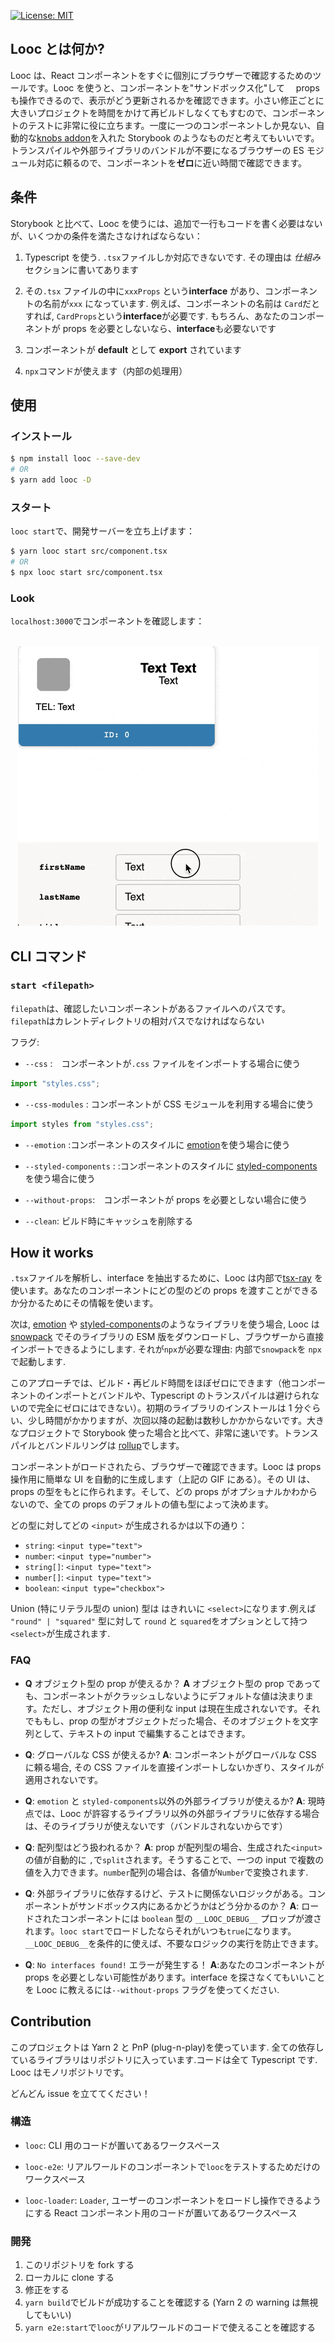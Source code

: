 [![License: MIT](https://img.shields.io/badge/License-MIT-yellow.svg)](https://opensource.org/licenses/MIT)

## Looc とは何か?

Looc は、React コンポーネントをすぐに個別にブラウザーで確認するためのツールです。Looc を使うと、コンポーネントを"サンドボックス化"して　 props も操作できるので、表示がどう更新されるかを確認できます。小さい修正ごとに大きいプロジェクトを時間をかけて再ビルドしなくてもすむので、コンポーネントのテストに非常に役に立ちます。一度に一つのコンポーネントしか見ない、自動的な[knobs addon](https://github.com/storybookjs/storybook/tree/master/addons/knobs)を入れた Storybook のようなものだと考えてもいいです。トランスパイルや外部ライブラリのバンドルが不要になるブラウザーの ES モジュール対応に頼るので、コンポーネントを**ゼロ**に近い時間で確認できます。

## 条件

Storybook と比べて、Looc を使うには、追加で一行もコードを書く必要はないが、いくつかの条件を満たさなければならない：

1. Typescript を使う. `.tsx`ファイルしか対応できないです. その理由は _仕組み_ セクションに書いてあります

2. その`.tsx` ファイルの中に`xxxProps` という**interface** があり、コンポーネントの名前が`xxx` になっています. 例えば、コンポーネントの名前は `Card`だとすれば, `CardProps`という**interface**が必要です. もちろん、あなたのコンポーネントが props を必要としないなら、**interface**も必要ないです

3. コンポーネントが **default** として **export** されています

4. `npx`コマンドが使えます（内部の処理用）

## 使用

### インストール

```bash
$ npm install looc --save-dev
# OR
$ yarn add looc -D
```

### スタート

`looc start`で、開発サーバーを立ち上げます：

```bash
$ yarn looc start src/component.tsx
# OR
$ npx looc start src/component.tsx
```

### Look

`localhost:3000`でコンポーネントを確認します：
<br>
<br>

<p align="center"><img src="./assets/looc.gif" /></p>

## CLI コマンド

### `start <filepath>`

`filepath`は、確認したいコンポーネントがあるファイルへのパスです。`filepath`はカレントディレクトリの相対パスでなければならない

フラグ:

- `--css` :　コンポーネントが`.css` ファイルをインポートする場合に使う

```javascript
import "styles.css";
```

- `--css-modules` : コンポーネントが CSS モジュールを利用する場合に使う

```javascript
import styles from "styles.css";
```

- `--emotion` :コンポーネントのスタイルに [emotion](https://github.com/emotion-js/emotion)を使う場合に使う

* `--styled-components` : :コンポーネントのスタイルに [styled-components](https://github.com/styled-components/styled-components)を使う場合に使う

- `--without-props`:　コンポーネントが props を必要としない場合に使う

* `--clean`: ビルド時にキャッシュを削除する

## How it works

`.tsx`ファイルを解析し、interface を抽出するために、Looc は内部で[tsx-ray](https://github.com/jlkiri/tsx-ray) を使います。あなたのコンポーネントにどの型のどの props を渡すことができるか分かるためにその情報を使います。

次は, [emotion](https://github.com/emotion-js/emotion) や [styled-components](https://github.com/styled-components/styled-components)のようなライブラリを使う場合, Looc は [snowpack](https://github.com/pikapkg/snowpack) でそのライブラリの ESM 版をダウンロードし、ブラウザーから直接インポートできるようにします. それが`npx`が必要な理由: 内部で`snowpack`を `npx`で起動します.

このアプローチでは、ビルド・再ビルド時間をほぼゼロにできます（他コンポーネントのインポートとバンドルや、Typescript のトランスパイルは避けられないので完全にゼロにはできない）。初期のライブラリのインストールは 1 分ぐらい、少し時間がかかりますが、次回以降の起動は数秒しかかからないです。大きなプロジェクトで Storybook 使った場合と比べて、非常に速いです。トランスパイルとバンドルリングは [rollup](https://github.com/rollup/rollup)でします。

コンポーネントがロードされたら、ブラウザーで確認できます。Looc は props 操作用に簡単な UI を自動的に生成します（上記の GIF にある）。その UI は、props の型をもとに作られます。そして、どの props がオプショナルかわからないので、全ての props のデフォルトの値も型によって決めます。

どの型に対してどの `<input>` が生成されるかは以下の通り：

- `string`: `<input type="text">`
- `number`: `<input type="number">`
- `string[]`: `<input type="text">`
- `number[]`: `<input type="text">`
- `boolean`: `<input type="checkbox">`

Union (特にリテラル型の union) 型は はきれいに `<select>`になります.例えば `"round" | "squared"` 型に対して `round` と `squared`をオプションとして持つ`<select>`が生成されます.

### FAQ

- **Q** オブジェクト型の prop が使えるか？
  **A** オブジェクト型の prop であっても、コンポーネントがクラッシュしないようにデフォルトな値は決まります。ただし、オブジェクト用の便利な input は現在生成されないです。それでももし、prop の型がオブジェクトだった場合、そのオブジェクトを文字列として、テキストの input で編集することはできます。

* **Q**: グローバルな CSS が使えるか?
  **A**: コンポーネントがグローバルな CSS に頼る場合, その CSS ファイルを直接インポートしないかぎり、スタイルが適用されないです。

- **Q**: `emotion` と `styled-components`以外の外部ライブラリが使えるか?
  **A**: 現時点では、Looc が許容するライブラリ以外の外部ライブラリに依存する場合は、そのライブラリが使えないです（バンドルされないからです）

* **Q**: 配列型はどう扱われるか？
  **A**: prop が配列型の場合、生成された`<input>`の値が自動的に `,`で`split`されます。そうすることで、一つの input で複数の値を入力できます。`number`配列の場合は、各値が`Number`で変換されます.

- **Q**: 外部ライブラリに依存するけど、テストに関係ないロジックがある。コンポーネントがサンドボックス内にあるかどうかはどう分かるのか？
  **A**: ロードされたコンポーネントには `boolean` 型の `__LOOC_DEBUG__` プロップが渡されます。`looc start`でロードしたならそれがいつも`true`になります。`__LOOC_DEBUG__`を条件的に使えば、不要なロジックの実行を防止できます。

* **Q**: `No interfaces found!` エラーが発生する！
  **A**:あなたのコンポーネントが props を必要としない可能性があります。interface を探さなくてもいいことを Looc に教えるには`--without-props` フラグを使ってください.

## Contribution

このプロジェクトは Yarn 2 と PnP (plug-n-play)を使っています. 全ての依存しているライブラリはリポジトリに入っています.コードは全て Typescript です. Looc はモノリポジトリです。

どんどん issue を立ててください！

### 構造

- `looc`: CLI 用のコードが置いてあるワークスペース

* `looc-e2e`: リアルワールドのコンポーネントで`looc`をテストするためだけのワークスペース

- `looc-loader`: `Loader`, ユーザーのコンポーネントをロードし操作できるようにする React コンポーネント用のコードが置いてあるワークスペース

### 開発

1. このリポジトリを fork する
2. ローカルに clone する
3. 修正をする
4. `yarn build`でビルドが成功することを確認する (Yarn 2 の warning は無視してもいい)
5. `yarn e2e:start`で`looc`がリアルワールドのコードで使えることを確認する
